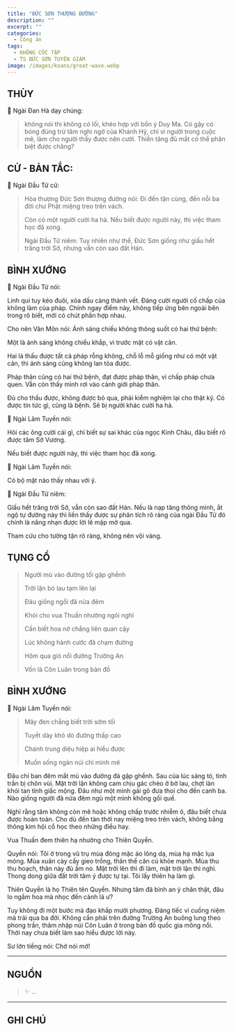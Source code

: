 ```yaml
---
title: "ĐỨC SƠN THƯỢNG ĐƯỜNG"
description: ""
excerpt: ""
categories:
  - Công án
tags:
  - KHÔNG CỐC TẬP
  - TS ĐỨC SƠN TUYÊN GIÁM
image: /images/koans/great-wave.webp
---
```


## THÙY

📢 Ngài Đan Hà dạy chúng:

> không nói thì không có lối, khéo hợp với bổn ý Duy Ma. Có gậy có bóng đúng trừ tâm nghi ngờ của Khánh Hỷ, chỉ vì người trong cuộc mê, làm cho người thấy được nên cười. 
> Thiền tăng đủ mắt có thể phân biệt được chăng?

## CỬ - BẢN TẮC:

📢 Ngài Đầu Tử cử:

> Hòa thượng Đức Sơn thượng đường nói: Đi đến tận cùng, đến nỗi ba đời chư Phật miệng treo trên vách. 
> 
> Còn có một người cười ha hả. Nếu biết được người này, thì việc tham học đã xong.
>
> Ngài Đầu Tử niêm: Tuy nhiên như thế, Đức Sơn giống như giấu hết trăng trời Sở, nhưng vẫn còn sao đất Hán.


## BÌNH XƯỚNG

📢 Ngài Đầu Tử nói:

Linh qui tuy kéo đuôi, xóa dấu càng thành vết. Đáng cười người cố chấp của không làm của pháp. Chính ngay điểm này, không tiếp ứng bên ngoài bên trong rõ biết, mới có chút phần hợp nhau.

Cho nên Vân Môn nói: Ánh sáng chiếu không thông suốt có hai thứ bệnh:

Một là ánh sáng không chiếu khắp, vì trước mặt có vật cản.

Hai là thấu được tất cả pháp rỗng không, chỗ lỗ mỗ giống như có một vật cản, thì ánh sáng cũng không lan tỏa được.

Pháp thân cũng có hai thứ bệnh, đạt được pháp thân, vì chấp pháp chưa quen. Vẫn còn thấy mình rơi vào cảnh giới pháp thân. 

Đủ cho thấu được, không được bỏ qua, phải kiểm nghiệm lại cho thật kỹ. Có được tin tức gì, cũng là bệnh. Sẽ bị người khác cười ha hả.

📢 Ngài Lâm Tuyền nói: 

Hỏi các ông cười cái gì, chỉ biết sự sai khác của ngọc Kinh Châu, đâu biết rõ được tâm Sở Vương. 

Nếu biết được người này, thì việc tham học đã xong.

📢 Ngài Lâm Tuyền nói: 

Có bộ mặt nào thấy nhau với ý.

📢 Ngài Đầu Tử niêm: 

Giấu hết trăng trời Sở, vẫn còn sao đất Hán. Nếu là nạp tăng thông minh, ắt ngộ tự đường này thì liền thấy được sự phân tích rõ ràng của ngài Đầu Tử đó chính là năng nhạn được lời lẽ mập mờ qua. 

Tham cứu cho tường tận rõ ràng, không nên vội vàng.

## TỤNG CỔ

> Người mù vào đường tối gặp ghềnh
> 
> Trời lặn bỏ lau tạm lên lại
> 
> Đâu giống ngồi đã nửa đêm
> 
> Khói cho vua Thuấn nhường ngôi nghỉ
> 
> Cần biết hoa nở chẳng liên quan cậy
> 
> Lúc không hành cước đã chạm đường
> 
> Hôm qua gió nổi đường Trường An
> 
> Vốn là Côn Luân trong bản đồ

## BÌNH XƯỚNG

📢 Ngài Lâm Tuyền nói:

> Mây đen chẳng biết trời sớm tối
> 
> Tuyết dày khó dò đường thấp cao
> 
> Chánh trung diệu hiệp ai hiểu được
> 
> Muốn sống ngàn núi chỉ mình mê

Đâu chỉ ban đêm mắt mù vào đường đá gập ghềnh. Sau của lúc sáng tỏ, tinh trần bị chôn vùi. Mặt trời lặn không cam chịu gác chèo ở bờ lau, chợt làn khói tan tỉnh giấc mộng. Đâu như một mình gái gõ đưa thoi cho đến canh ba. Nào giống người đã nửa đêm ngủ một mình không gối quế.

Nghĩ rằng tâm không còn mê hoặc không chấp trước nhiễm ô, đâu biết chưa được hoàn toàn. Cho dù đến tàn thời nay miệng treo trên vách, không bằng thông kim hội cổ học theo những điều hay.

Vua Thuấn đem thiên hạ nhường cho Thiên Quyền.

Quyền nói: Tôi ở trong vũ trụ mùa đông mặc áo lông dạ, mùa hạ mặc lụa mỏng. Mùa xuân cày cấy gieo trồng, thân thể cân cú khỏe mạnh. Mùa thu thu hoạch, thân này đủ ấm no. Mặt trời lên thì đi làm, mặt trời lặn thì nghỉ. Thong dong giữa đất trời tâm ý được tự tại. Tôi lấy thiên hạ làm gì.

Thiên Quyền là họ Thiên tên Quyền. Nhưng tâm đã bình an ý chăn thật, đâu lo ngắm hoa mà nhọc đến cành lá ư?

Tuy không đi một bước mà đạo khắp mười phương. Đáng tiếc vì cuồng niệm mà trải qua ba đời. Không cần phải trên đường Trường An buông lung theo phong trần, thâm nhập núi Côn Luân ở trong bản đồ quốc gia mông nổi. Thời nay chưa biết làm sao hiểu được lời này.

Sư lớn tiếng nói: Chớ nói mớ!

<hr class="blog-rule" />

## NGUỒN

> ✨ ...

<hr class="blog-rule" />

## GHI CHÚ

[^1]: ⭐️ <a href="/masters/Deshan-Xuanjian" target="_blank">🔗 TS ĐỨC SƠN TUYÊN GIÁM</a>
